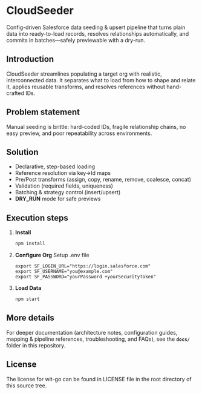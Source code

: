 # CloudSeeder

Config-driven Salesforce data seeding & upsert pipeline that turns plain data into ready-to-load records, resolves relationships automatically, and commits in batches—safely previewable with a dry-run.

## Introduction
CloudSeeder streamlines populating a target org with realistic, interconnected data. It separates what to load from how to shape and relate it, applies reusable transforms, and resolves references without hand-crafted IDs.

## Problem statement
Manual seeding is brittle: hard-coded IDs, fragile relationship chains, no easy preview, and poor repeatability across environments.

## Solution
- Declarative, step-based loading
- Reference resolution via key→Id maps
- Pre/Post transforms (assign, copy, rename, remove, coalesce, concat)
- Validation (required fields, uniqueness)
- Batching & strategy control (insert/upsert)
- **DRY_RUN** mode for safe previews

## Execution steps
1. **Install**
   ```bash
   npm install

2. **Configure Org**
Setup .env file
    ```
    export SF_LOGIN_URL="https://login.salesforce.com"
    export SF_USERNAME="you@example.com"
    export SF_PASSWORD="yourPassword +yourSecurityToken"
    ```

3. **Load Data**
   ```bash
   npm start

## More details

For deeper documentation (architecture notes, configuration guides, mapping & pipeline references, troubleshooting, and FAQs), see the **`docs/`** folder in this repository.

## License

The license for wit-go can be found in LICENSE file in the root directory of
this source tree.